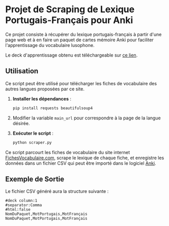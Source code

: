 # Projet de Scraping de Lexique Portugais-Français pour Anki

Ce projet consiste à récupérer du lexique portugais-français à partir d'une page web et à en faire un paquet de cartes mémoire Anki pour faciliter l'apprentissage du vocabulaire lusophone.

Le deck d'apprentissage obtenu est téléchargeable sur [ce lien](https://ankiweb.net/shared/info/1356231771).

## Utilisation

Ce script peut être utilisé pour télécharger les fiches de vocabulaire des autres langues proposées par ce site.

1. **Installer les dépendances** :

   ```sh
   pip install requests beautifulsoup4
   ```

2. Modifier la variable `main_url` pour correspondre à la page de la langue désirée.

3. **Exécuter le script** :

   ```sh
   python scraper.py
   ```

Ce script parcourt les fiches de vocabulaire du site internet [FichesVocabulaire.com](https://fichesvocabulaire.com/vocabulaire-portugais-pdf), scrape le lexique de chaque fiche, et enregistre les données dans un fichier CSV qui peut être importé dans le logiciel [Anki](https://apps.ankiweb.net/).

## Exemple de Sortie

Le fichier CSV généré aura la structure suivante :

```
#deck column:1
#separator:Comma
#html:false
NomDuPaquet,MotPortugais,MotFrançais
NomDuPaquet,MotPortugais,MotFrançais
```